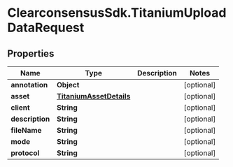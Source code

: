 # ClearconsensusSdk.TitaniumUploadDataRequest

## Properties

Name | Type | Description | Notes
------------ | ------------- | ------------- | -------------
**annotation** | **Object** |  | [optional] 
**asset** | [**TitaniumAssetDetails**](TitaniumAssetDetails.md) |  | [optional] 
**client** | **String** |  | [optional] 
**description** | **String** |  | [optional] 
**fileName** | **String** |  | [optional] 
**mode** | **String** |  | [optional] 
**protocol** | **String** |  | [optional] 


